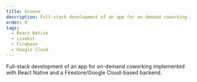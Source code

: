 ```yaml
---
title: Groove
description: Full-stack development of an app for on-demand coworking implemented with React Native and a Firestore/Google Cloud-based backend.
order: 0
tags:
  - React Native
  - Livekit
  - Firebase
  - Google Cloud
---
```


Full-stack development of an app for on-demand coworking implemented with React Native and a Firestore/Google Cloud-based backend.
